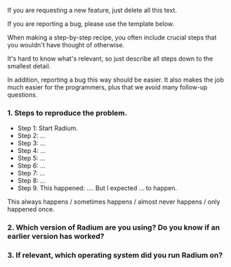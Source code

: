 If you are requesting a new feature, just delete all this text.

If you are reporting a bug, please use the template below.

When making a step-by-step recipe, you often include crucial
steps that you wouldn't have thought of otherwise.

It's hard to know what's relevant, so just describe all steps
down to the smallest detail.

In addition, reporting a bug this way should be easier.
It also makes the job much easier for the programmers,
plus that we avoid many follow-up questions.


### 1. Steps to reproduce the problem.

* Step 1: Start Radium.
* Step 2: ...
* Step 3: ...
* Step 4: ...
* Step 5: ...
* Step 6: ...
* Step 7: ...
* Step 8: ...
* Step 9. This happened: .... But I expected ... to happen.

This always happens / sometimes happens / almost never happens / only happened once.



### 2. Which version of Radium are you using? Do you know if an earlier version has worked?

### 3. If relevant, which operating system did you run Radium on?
